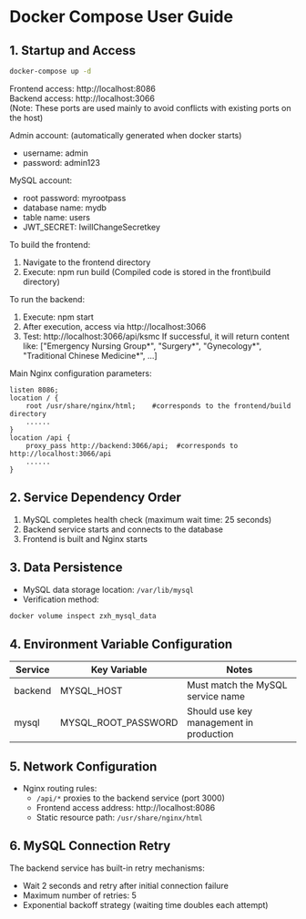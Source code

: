 # Docker Compose User Guide

## 1. Startup and Access
```bash
docker-compose up -d
```
Frontend access: http://localhost:8086  
Backend access: http://localhost:3066  
(Note: These ports are used mainly to avoid conflicts with existing ports on the host)

Admin account: (automatically generated when docker starts)
- username: admin
- password: admin123
  
MySQL account:
- root password: myrootpass
- database name: mydb
- table name: users
- JWT_SECRET: IwillChangeSecretkey

To build the frontend:
1. Navigate to the frontend directory
2. Execute: npm run build
(Compiled code is stored in the front\build directory)

To run the backend:
1. Execute: npm start
2. After execution, access via http://localhost:3066
3. Test: http://localhost:3066/api/ksmc
   If successful, it will return content like:
   ["Emergency Nursing Group*", "Surgery*", "Gynecology*", "Traditional Chinese Medicine*", ...]

Main Nginx configuration parameters:
```
listen 8086;
location / {
    root /usr/share/nginx/html;    #corresponds to the frontend/build directory
    ......
}
location /api {
    proxy_pass http://backend:3066/api;  #corresponds to http://localhost:3066/api
    ......
}
```

## 2. Service Dependency Order
1. MySQL completes health check (maximum wait time: 25 seconds)
2. Backend service starts and connects to the database
3. Frontend is built and Nginx starts

## 3. Data Persistence
- MySQL data storage location: `/var/lib/mysql`
- Verification method:
```bash
docker volume inspect zxh_mysql_data
```

## 4. Environment Variable Configuration
| Service | Key Variable        | Notes                                    |
|---------|---------------------|------------------------------------------|
| backend | MYSQL_HOST          | Must match the MySQL service name        |
| mysql   | MYSQL_ROOT_PASSWORD | Should use key management in production  |

## 5. Network Configuration
- Nginx routing rules:
  - `/api/*` proxies to the backend service (port 3000)
  - Frontend access address: http://localhost:8086
  - Static resource path: `/usr/share/nginx/html`

## 6. MySQL Connection Retry
The backend service has built-in retry mechanisms:
- Wait 2 seconds and retry after initial connection failure
- Maximum number of retries: 5
- Exponential backoff strategy (waiting time doubles each attempt)